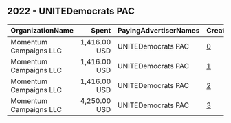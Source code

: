 ## 2022 - UNITEDemocrats PAC 
|OrganizationName|Spent|PayingAdvertiserNames|CreativeUrls|Impressions|Genders|AgeBrackets|CountryCodes|BillingAddresses|CandidateBallotInformation|
|:---|---:|:---|:---|---:|:---|:---|:---|:---|:---|
|Momentum Campaigns  LLC|1,416.00 USD|UNITEDemocrats PAC|[0](https://www.snap.com/political-ads/asset/1963552832e1b95b278d6103556ba4775fa6f5cd20b8a2e9e0e3bb7c8d2218ff?mediaType=png)|94,515||18-30|united states|"1835 7th St. NE, #272,Washington,20001,US"|2022 Georgia Runoff|
|Momentum Campaigns  LLC|1,416.00 USD|UNITEDemocrats PAC|[1](https://www.snap.com/political-ads/asset/1963552832e1b95b278d6103556ba4775fa6f5cd20b8a2e9e0e3bb7c8d2218ff?mediaType=png)|95,350||18-30|united states|"1835 7th St. NE, #272,Washington,20001,US"|2022 Georgia Runoff|
|Momentum Campaigns  LLC|1,416.00 USD|UNITEDemocrats PAC|[2](https://www.snap.com/political-ads/asset/1963552832e1b95b278d6103556ba4775fa6f5cd20b8a2e9e0e3bb7c8d2218ff?mediaType=png)|94,541||18-30|united states|"1835 7th St. NE, #272,Washington,20001,US"|2022 Georgia Runoff|
|Momentum Campaigns  LLC|4,250.00 USD|UNITEDemocrats PAC|[3](https://www.snap.com/political-ads/asset/1963552832e1b95b278d6103556ba4775fa6f5cd20b8a2e9e0e3bb7c8d2218ff?mediaType=png)|1,104,633||18-30|united states|"1835 7th St. NE, #272,Washington,20001,US"|2022 Georgia Runoff|
